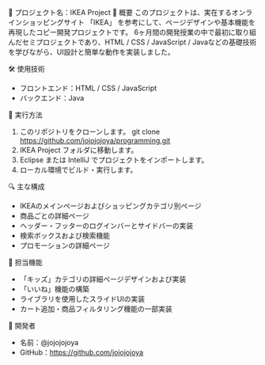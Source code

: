 🛒 プロジェクト名：IKEA Project
📝 概要
このプロジェクトは、実在するオンラインショッピングサイト 「IKEA」 を参考にして、ページデザインや基本機能を再現したコピー開発プロジェクトです。
6ヶ月間の開発授業の中で最初に取り組んだセミプロジェクトであり、HTML / CSS / JavaScript / Javaなどの基礎技術を学びながら、UI設計と簡単な動作を実装しました。

🛠 使用技術
- フロントエンド：HTML / CSS / JavaScript
- バックエンド：Java

🚀 実行方法
1. このリポジトリをクローンします。
git clone https://github.com/jojojojoya/programming.git
2. IKEA Project フォルダに移動します。
3. Eclipse または IntelliJ でプロジェクトをインポートします。
4. ローカル環境でビルド・実行します。

🔍 主な構成
- IKEAのメインページおよびショッピングカテゴリ別ページ
- 商品ごとの詳細ページ
- ヘッダー・フッターのログインバーとサイドバーの実装
- 検索ボックスおよび検索機能
- プロモーションの詳細ページ

👤 担当機能
- 「キッズ」カテゴリの詳細ページデザインおよび実装
- 「いいね」機能の構築
- ライブラリを使用したスライドUIの実装
- カート追加・商品フィルタリング機能の一部実装

👤 開発者
- 名前：@jojojojoya
- GitHub：https://github.com/jojojojoya
